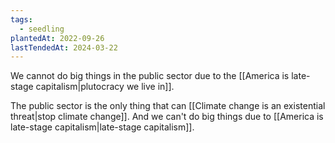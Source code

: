 ```yaml
---
tags:
  - seedling
plantedAt: 2022-09-26
lastTendedAt: 2024-03-22
---
```

We cannot do big things in the public sector due to the [[America is late-stage capitalism|plutocracy we live in]].

The public sector is the only thing that can [[Climate change is an existential threat|stop climate change]]. And we can't do big things due to [[America is late-stage capitalism|late-stage capitalism]].